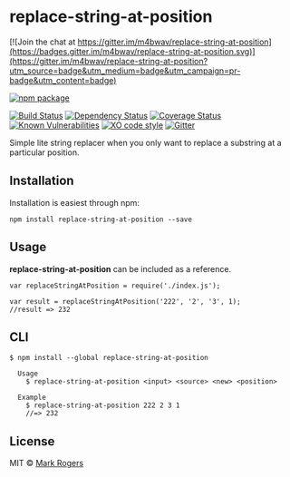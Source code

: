 # replace-string-at-position

[![Join the chat at https://gitter.im/m4bwav/replace-string-at-position](https://badges.gitter.im/m4bwav/replace-string-at-position.svg)](https://gitter.im/m4bwav/replace-string-at-position?utm_source=badge&utm_medium=badge&utm_campaign=pr-badge&utm_content=badge)

[![npm package](https://nodei.co/npm/replace-string-at-position.png?downloads=true&downloadRank=true&stars=true)](https://nodei.co/npm/replace-string-at-position/)

[![Build Status](https://img.shields.io/travis/m4bwav/replace-string-at-position/master.svg)](https://travis-ci.org/m4bwav/replace-string-at-position)
[![Dependency Status](https://img.shields.io/david/m4bwav/replace-string-at-position.svg)](https://david-dm.org/m4bwav/replace-string-at-position)
[![Coverage Status](https://img.shields.io/coveralls/m4bwav/replace-string-at-position/master.svg)](https://coveralls.io/github/m4bwav/replace-string-at-position?branch=master)
[![Known Vulnerabilities](https://snyk.io/test/npm/replace-string-at-position/badge.svg?style=flat-square)](https://snyk.io/test/npm/replace-string-at-position)
[![XO code style](https://img.shields.io/badge/code_style-XO-5ed9c7.svg)](https://github.com/sindresorhus/xo)
[![Gitter](https://badges.gitter.im/m4bwav/replace-string-at-position.svg)](https://gitter.im/m4bwav/replace-string-at-position?utm_source=badge&utm_medium=badge&utm_campaign=pr-badge)

Simple lite string replacer when you only want to replace a substring at a particular position.

## Installation

Installation is easiest through npm:

`npm install replace-string-at-position --save`


## Usage

**replace-string-at-position** can be included as a reference.

```
var replaceStringAtPosition = require('./index.js');

var result = replaceStringAtPosition('222', '2', '3', 1);
//result => 232
```

## CLI

```
$ npm install --global replace-string-at-position
```

```
  Usage
    $ replace-string-at-position <input> <source> <new> <position>

  Example
    $ replace-string-at-position 222 2 3 1
    //=> 232
```

## License

MIT © [Mark Rogers](http://www.markdavidrogers.com)
